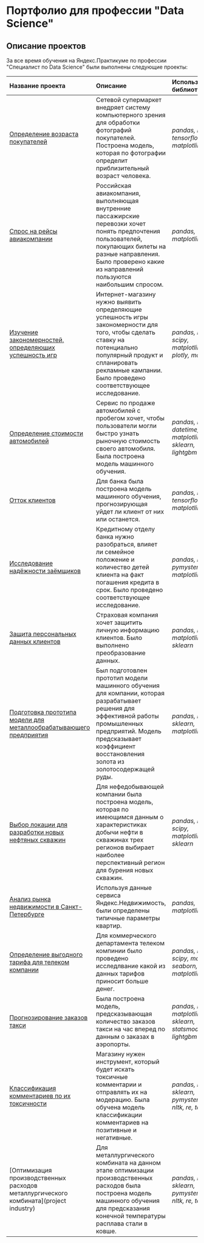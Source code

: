 # Портфолио для профессии "Data Science"

## Описание проектов

За все время обучения на Яндекс.Практикуме по профессии "Специалист по Data Science" были выполнены следующие проекты:

| Название проекта | Описание | Используемые библиотеки | 
| :---------------------- | :---------------------- | :---------------------- |
| [Определение возраста покупателей](age-by-faces) | Сетевой супермаркет внедряет систему компьютерного зрения для обработки фотографий покупателей. Построена модель, которая по фотографии определит приблизительный возраст человека.| *pandas, numpy, tensorflow, matplotlib* |
| [Спрос на рейсы авиакомпании](airline-flights-demand) | Российская авиакомпания, выполняющая внутренние пассажирские перевозки хочет понять предпочтения пользователей, покупающих билеты на разные направления. Было проверено какие из направлений пользуются наибольшим спросом. | *pandas, matplotlib* |
| [Изучение закономерностей, определяющих успешность игр](analysis-of-computer-games-popularity) | Интернет-магазину нужно выявить определяющие успешность игры закономерности для того, чтобы сделать ставку на потенциально популярный продукт и спланировать рекламные кампании. Было проведено соответствующее исследование. | *pandas, numpy, scipy, matplotlib, plotly, math* |
| [Определение стоимости автомобилей](cars-cost-determining) | Сервис по продаже автомобилей с пробегом хочет, чтобы пользователи могли быстро узнать рыночную стоимость своего автомобиля. Была построена модель машинного обучения. | *pandas, numpy, datetime, matplotlib, sklearn, lightgbm* |
| [Отток клиентов](customer-attrition) | Для банка была построена модель машинного обучения, прогнозирующая уйдет ли клиент от них или останется. | *pandas, numpy, tensorflow, matplotlib* |
| [Исследование надёжности заёмщиков](customer-reliability-research) | Кредитному отделу банка нужно разобраться, влияет ли семейное положение и количество детей клиента на факт погашения кредита в срок. Было проведено соответствующее исследование. | *pandas, numpy, pymystem3, matplotlib* |
| [Защита персональных данных клиентов](data-encoding) | Страховая компания хочет защитить личную информацию клиентов. Было выполнено преобразование данных. | *pandas, numpy, matplotlib, sklearn* |
| [Подготовка прототипа модели для металлообрабатывающего предприятия](gold-recovery) | Был подготовлен прототип модели машинного обучения для компании, которая разрабатывает решения для эффективной работы промышленных предприятий. Модель предсказывает коэффициент восстановления золота из золотосодержащей руды. | *pandas, numpy, sklearn, matplotlib* |
| [Выбор локации для разработки новых нефтяных скважин](oil-fields-risk-assessment) | Для нефедобывающей компании была построена модель, которая по имеющимся данным о характеристиках добычи нефти в скважинах трех регионов выбирает наиболее перспективный регион для бурения новых скважин. | *pandas, numpy, scipy, matplotlib, sklearn* |
| [Анализ рынка недвижимости в Санкт-Петербурге](sale-of-apartments-analysis) | Используя данные сервиса Яндекс.Недвижимость, были определены типичные параметры квартир. | *pandas, matplotlib* |
| [Определение выгодного тарифа для телеком компании](tariff-for-telecom) | Для коммерческого департамента телеком компинии было проведено исследлвание какой из данных тарифов приносит больше денег. | *pandas, numpy, scipy, math, seaborn, matplotlib* |
| [Прогнозирование заказов такси](taxi-count-prediction) | Была построена модель, предсказывающая количество заказов такси на час вперед по данным о заказах в аэропорты. | *pandas, numpy, matplotlib, sklearn, statsmodels, lightgbm* |
| [Классификация комментариев по их токсичности](toxic-comments-classification) | Магазину нужен инструмент, который будет искать токсичные комментарии и отправлять их на модерацию. Была обучена модель классификации комментариев на позитивные и негативные. | *pandas, numpy, sklearn, pymystem3, nltk, re, tqdm* |
| [Оптимизация производственных расходов металлургического комбината](project industry) | Для металлургического комбината на данном этапе оптимизации производственных расходов была построена модель машинного обучения для предсказания конечной температуры расплава стали в ковше.| *pandas, numpy, sklearn, pymystem3, nltk, re, tqdm* |
